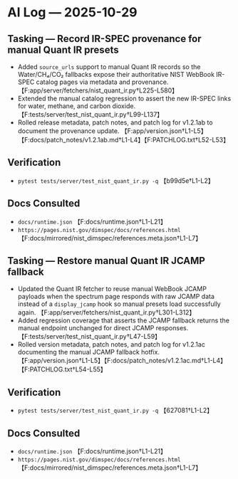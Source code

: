 # AI Log — 2025-10-29

## Tasking — Record IR-SPEC provenance for manual Quant IR presets
- Added `source_urls` support to manual Quant IR records so the Water/CH₄/CO₂ fallbacks expose their authoritative NIST WebBook IR-SPEC catalog pages via metadata and provenance. 【F:app/server/fetchers/nist_quant_ir.py†L225-L580】
- Extended the manual catalog regression to assert the new IR-SPEC links for water, methane, and carbon dioxide. 【F:tests/server/test_nist_quant_ir.py†L99-L137】
- Rolled release metadata, patch notes, and patch log for v1.2.1ab to document the provenance update. 【F:app/version.json†L1-L5】【F:docs/patch_notes/v1.2.1ab.md†L1-L4】【F:PATCHLOG.txt†L52-L53】

## Verification
- `pytest tests/server/test_nist_quant_ir.py -q` 【b99d5e†L1-L2】

## Docs Consulted
- `docs/runtime.json` 【F:docs/runtime.json†L1-L21】
- `https://pages.nist.gov/dimspec/docs/references.html` 【F:docs/mirrored/nist_dimspec/references.meta.json†L1-L7】

## Tasking — Restore manual Quant IR JCAMP fallback
- Updated the Quant IR fetcher to reuse manual WebBook JCAMP payloads when the spectrum page responds with raw JCAMP data instead of a `display_jcamp` hook so manual presets load successfully again. 【F:app/server/fetchers/nist_quant_ir.py†L301-L312】
- Added regression coverage that asserts the JCAMP fallback returns the manual endpoint unchanged for direct JCAMP responses. 【F:tests/server/test_nist_quant_ir.py†L47-L59】
- Rolled version metadata, patch notes, and patch log for v1.2.1ac documenting the manual JCAMP fallback hotfix. 【F:app/version.json†L1-L5】【F:docs/patch_notes/v1.2.1ac.md†L1-L4】【F:PATCHLOG.txt†L54-L55】

## Verification
- `pytest tests/server/test_nist_quant_ir.py -q` 【627081†L1-L2】

## Docs Consulted
- `docs/runtime.json` 【F:docs/runtime.json†L1-L21】
- `https://pages.nist.gov/dimspec/docs/references.html` 【F:docs/mirrored/nist_dimspec/references.meta.json†L1-L7】
